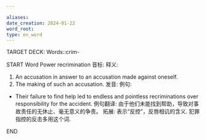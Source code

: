 ```yaml
---

aliases: 
date_creation: 2024-01-22
word_root: 
type: en_word
---
```

TARGET DECK: Words::crim-

START
Word Power
recrimination
音标: 
释义:
1. An accusation in answer to an accusation made against oneself.
2. The making of such an accusation.
发音:
例句:
- Their failure to find help led to endless and pointless recriminations over responsibility for the accident.
例句翻译:
由于他们未能找到帮助，导致对事故责任的无休止、毫无意义的争责。
拓展:
表示“反控”，反唇相讥的含义. 犯罪指控的反击多用这个词.
<!--ID: 1705928440126-->
END